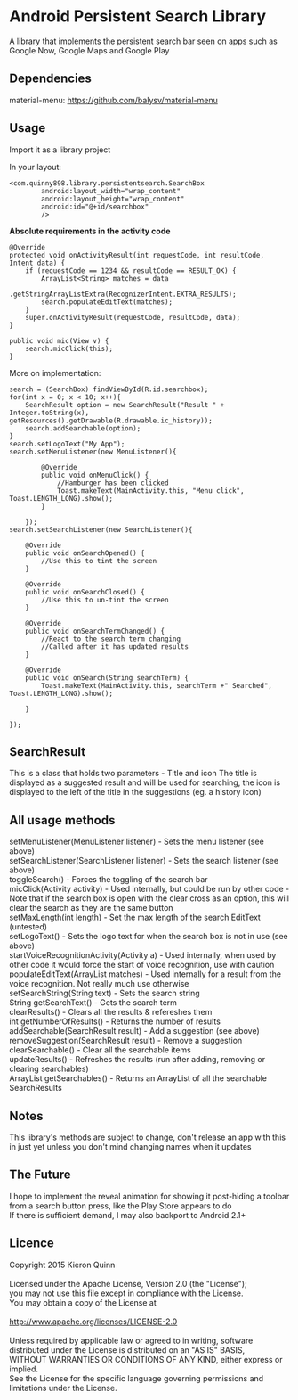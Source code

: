 # Android Persistent Search Library

A library that implements the persistent search bar seen on apps such as Google Now, Google Maps and Google Play

## Dependencies
material-menu: https://github.com/balysv/material-menu

## Usage

Import it as a library project

In your layout:
```
<com.quinny898.library.persistentsearch.SearchBox
        android:layout_width="wrap_content"
		android:layout_height="wrap_content"
        android:id="@+id/searchbox"
        />
```

**Absolute requirements in the activity code**
```
@Override
protected void onActivityResult(int requestCode, int resultCode, Intent data) {
	if (requestCode == 1234 && resultCode == RESULT_OK) {
		ArrayList<String> matches = data
				.getStringArrayListExtra(RecognizerIntent.EXTRA_RESULTS);
		search.populateEditText(matches);
	}
	super.onActivityResult(requestCode, resultCode, data);
}

public void mic(View v) {
	search.micClick(this);
}
```

More on implementation:
```
search = (SearchBox) findViewById(R.id.searchbox);
for(int x = 0; x < 10; x++){
	SearchResult option = new SearchResult("Result " + Integer.toString(x), getResources().getDrawable(R.drawable.ic_history));
	search.addSearchable(option);
}		
search.setLogoText("My App");
search.setMenuListener(new MenuListener(){

		@Override
		public void onMenuClick() {
			//Hamburger has been clicked
			Toast.makeText(MainActivity.this, "Menu click", Toast.LENGTH_LONG).show();				
		}
			
	});
search.setSearchListener(new SearchListener(){

	@Override
	public void onSearchOpened() {
		//Use this to tint the screen
	}

	@Override
	public void onSearchClosed() {
		//Use this to un-tint the screen
	}

	@Override
	public void onSearchTermChanged() {
		//React to the search term changing
		//Called after it has updated results
	}

	@Override
	public void onSearch(String searchTerm) {
		Toast.makeText(MainActivity.this, searchTerm +" Searched", Toast.LENGTH_LONG).show();
		
	}
			
});
```

## SearchResult
This is a class that holds two parameters - Title and icon
The title is displayed as a suggested result and will be used for searching, the icon is displayed to the left of the title in the suggestions (eg. a history icon)

## All usage methods
setMenuListener(MenuListener listener) - Sets the menu listener (see above)<br />
setSearchListener(SearchListener listener) - Sets the search listener (see above)<br />
toggleSearch() - Forces the toggling of the search bar<br />
micClick(Activity activity) - Used internally, but could be run by other code - Note that if the search box is open with the clear cross as an option, this will clear the search as they are the same button<br />
setMaxLength(int length) - Set the max length of the search EditText (untested)<br />
setLogoText() - Sets the logo text for when the search box is not in use (see above)<br />
startVoiceRecognitionActivity(Activity a) - Used internally, when used by other code it would force the start of voice recognition, use with caution<br />
populateEditText(ArrayList<String> matches) - Used internally for a result from the voice recognition. Not really much use otherwise<br />
setSearchString(String text) - Sets the search string<br />
String getSearchText() - Gets the search term<br />
clearResults() - Clears all the results & refereshes them<br />
int getNumberOfResults() - Returns the number of results<br />
addSearchable(SearchResult result) - Add a suggestion (see above)<br />
removeSuggestion(SearchResult result) - Remove a suggestion<br />
clearSearchable() - Clear all the searchable items<br />
updateResults() - Refreshes the results (run after adding, removing or clearing searchables)<br />
ArrayList<SearchResult> getSearchables() - Returns an ArrayList of all the searchable SearchResults

## Notes
This library's methods are subject to change, don't release an app with this in just yet unless you don't mind changing names when it updates

## The Future
I hope to implement the reveal animation for showing it post-hiding a toolbar from a search button press, like the Play Store appears to do<br />
If there is sufficient demand, I may also backport to Android 2.1+

## Licence
Copyright 2015 Kieron Quinn<br />
<br />
Licensed under the Apache License, Version 2.0 (the "License");<br />
you may not use this file except in compliance with the License.<br />
You may obtain a copy of the License at<br />
<br />
   http://www.apache.org/licenses/LICENSE-2.0<br />
<br />
Unless required by applicable law or agreed to in writing, software<br />
distributed under the License is distributed on an "AS IS" BASIS,<br />
WITHOUT WARRANTIES OR CONDITIONS OF ANY KIND, either express or implied.<br />
See the License for the specific language governing permissions and<br />
limitations under the License.